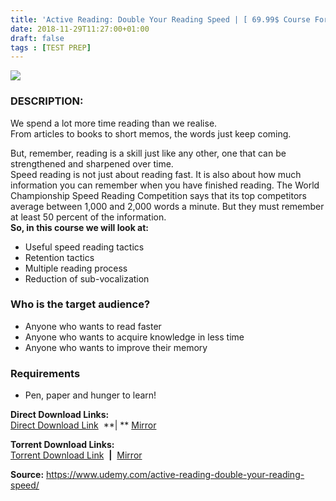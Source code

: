 ```yaml
---
title: 'Active Reading: Double Your Reading Speed | [ 69.99$ Course For Free ]'
date: 2018-11-29T11:27:00+01:00
draft: false
tags : [TEST PREP]
---
```


[![](https://1.bp.blogspot.com/-A_S9S60X_FA/W_-7sPq9wLI/AAAAAAAAAQI/cuhJAssNCC0VLt7LeMYPKuW8Dk735mdNwCLcBGAs/s640/Active-Reading-Double-Your-Reading-Speed.jpg)](https://1.bp.blogspot.com/-A_S9S60X_FA/W_-7sPq9wLI/AAAAAAAAAQI/cuhJAssNCC0VLt7LeMYPKuW8Dk735mdNwCLcBGAs/s1600/Active-Reading-Double-Your-Reading-Speed.jpg)

  
  

### DESCRIPTION:

We spend a lot more time reading than we realise.  
From articles to books to short memos, the words just keep coming.  

But, remember, reading is a skill just like any other, one that can be strengthened and sharpened over time.  
Speed reading is not just about reading fast. It is also about how much information you can remember when you have finished reading. The World Championship Speed Reading Competition says that its top competitors average between 1,000 and 2,000 words a minute. But they must remember at least 50 percent of the information.  
**So, in this course we will look at:**  

*   Useful speed reading tactics
*   Retention tactics
*   Multiple reading process
*   Reduction of sub-vocalization

### Who is the target audience?

*   Anyone who wants to read faster
*   Anyone who wants to acquire knowledge in less time
*   Anyone who wants to improve their memory

### Requirements

*   Pen, paper and hunger to learn!

  
**Direct Download Links:**  
[Direct  Download Link](http://turboagram.com/18521555/active-reading-double-link1)  **| ** [Mirror](http://turboagram.com/18521555/active-reading-double-link2)  
  
**Torrent Download Links:**  
[Torrent Download Link](http://turboagram.com/18521555/active-reading-double-torrentlink1)  **|**  [Mirror](http://turboagram.com/18521555/active-reading-double-torrentlink2)  
  
**Source:** https://www.udemy.com/active-reading-double-your-reading-speed/